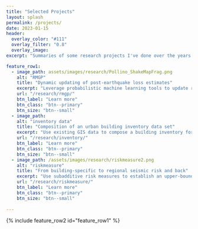 ```yaml
---
title: "Selected Projects"
layout: splash
permalink: /projects/
date: 2023-01-15
header:
  overlay_color: "#111"
  overlay_filter: "0.8"
  overlay_image: 
excerpt: "Summaries of some research projects I've done over the years. Work in progress."

feature_row1:
  - image_path: assets/images/research/Pollino_ShakeMapFrag.png
    alt: "RMGP"
    title: "Dynamic updating of post-earthquake loss estimates"
    excerpt: "Leverage probabilistic machine learning tools to update risk models with early damage reports"
    url: "/research/rmgp/"
    btn_label: "Learn more"
    btn_class: "btn--primary"
    btn_size: "btn--small"
  - image_path: 
    alt: "inventory data"
    title: "Composition of an urban building inventory data set"
    excerpt: "Use existing GIS data to compose a building inventory for risk assessment"
    url: "/research/inventory/"
    btn_label: "Learn more"
    btn_class: "btn--primary"
    btn_size: "btn--small"
  - image_path: /assets/images/research/riskmeasure2.png
    alt: "riskmeasure"
    title: "From building-specific to regional seismic risk and back"
    excerpt: "Use subadditive risk measures to establish an upper-bound relation between building-specific and regional seismic risk"
    url: "/research/riskmeasure/"
    btn_label: "Learn more"
    btn_class: "btn--primary"
    btn_size: "btn--small"
    
---
```


{% include feature_row2 id="feature_row1" %}
